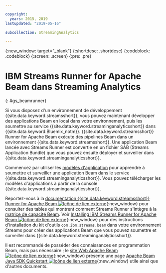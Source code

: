 ```yaml
---

copyright:
  years: 2015, 2019
lastupdated: "2019-05-16"

subcollection: StreamingAnalytics

---
```


<!-- Attribute definitions -->
{:new_window: target="_blank"}
{:shortdesc: .shortdesc}
{:codeblock: .codeblock}
{:screen: .screen}
{:pre: .pre}

# IBM Streams Runner for Apache Beam dans Streaming Analytics
{: #gs_beamrunner}

Si vous disposez d'un environnement de développement {{site.data.keyword.streamsshort}}, vous pouvez maintenant développer des applications Beam en local dans votre environnement, puis les soumettre au service {{site.data.keyword.streaminganalyticsshort}} dans {{site.data.keyword.Bluemix_notm}}. {{site.data.keyword.streamsshort}} Runner for Apache Beam exécute des pipelines Beam dans un environnement {{site.data.keyword.streamsshort}}. Une application Beam lancée avec Streams Runner est convertie en un fichier SAB (Streams Application Bundle) que vous pouvez ensuite déployer et surveiller dans {{site.data.keyword.streaminganalyticsshort}}.


Commencez par utiliser les [modèles d'application](/docs/services/StreamingAnalytics?topic=StreamingAnalytics-starterapps) pour apprendre à soumettre et surveiller une application Beam dans le service {{site.data.keyword.streaminganalyticsshort}}. Vous pouvez télécharger les modèles d'applications à partir de la console {{site.data.keyword.streaminganalyticsshort}}.

Reportez-vous à la [documentation {{site.data.keyword.streamsshort}} Runner for Apache Beam ![Icône de lien externe](../../icons/launch-glyph.svg "Icône de lien externe")](https://ibmstreams.github.io/streamsx.documentation/docs/beamrunner/beamrunner-1-intro/){:new_window} pour consulter des tables qui montrent comment Streams Runner s'intègre à la [matrice de capacité Beam](https://beam.apache.org/documentation/runners/capability-matrix/). Voir [Installing IBM Streams Runner for Apache Beam ![Icône de lien externe](../../icons/launch-glyph.svg "Icône de lien externe")](http://bit.ly/2zFDpPr){:new_window} pour des instructions d'installation du kit d'outils `com.ibm.streams.beam` dans votre environnement Streams pour créer des applications Beam que vous pouvez soumettre et surveiller dans {{site.data.keyword.streaminganalyticsshort}}.

Il est recommandé de posséder des connaissances en programmation Beam, mais pas nécessaire ; le [site Web Apache Beam ![Icône de lien externe](../../icons/launch-glyph.svg "Icône de lien externe")](https://beam.apache.org/documentation/){:new_window} présente une page [Apache Beam Java SDK Quickstart ![Icône de lien externe](../../icons/launch-glyph.svg "Icône de lien externe")](https://beam.apache.org/get-started/quickstart-java/){:new_window} utile ainsi que d'autres documents.
